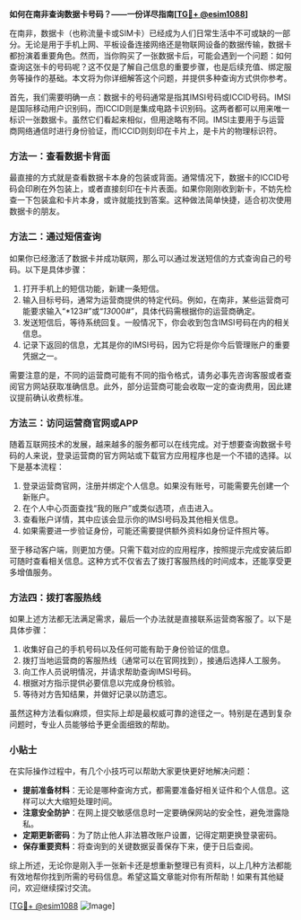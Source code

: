 **如何在南非查询数据卡号码？——一份详尽指南[[TG💪+ @esim1088](https://t.me/s/esim1088)]**

在南非，数据卡（也称流量卡或SIM卡）已经成为人们日常生活中不可或缺的一部分。无论是用于手机上网、平板设备连接网络还是物联网设备的数据传输，数据卡都扮演着重要角色。然而，当你购买了一张数据卡后，可能会遇到一个问题：如何查询这张卡的号码呢？这不仅是了解自己信息的重要步骤，也是后续充值、绑定服务等操作的基础。本文将为你详细解答这个问题，并提供多种查询方式供你参考。

首先，我们需要明确一点：数据卡的号码通常是指其IMSI号码或ICCID号码。IMSI是国际移动用户识别码，而ICCID则是集成电路卡识别码。这两者都可以用来唯一标识一张数据卡。虽然它们看起来相似，但用途略有不同。IMSI主要用于与运营商网络通信时进行身份验证，而ICCID则刻印在卡片上，是卡片的物理标识符。

### 方法一：查看数据卡背面

最直接的方式就是查看数据卡本身的包装或背面。通常情况下，数据卡的ICCID号码会印刷在外包装上，或者直接刻印在卡片表面。如果你刚刚收到新卡，不妨先检查一下包装盒和卡片本身，或许就能找到答案。这种做法简单快捷，适合初次使用数据卡的朋友。

### 方法二：通过短信查询

如果你已经激活了数据卡并成功联网，那么可以通过发送短信的方式查询自己的号码。以下是具体步骤：

1. 打开手机上的短信功能，新建一条短信。
2. 输入目标号码，通常为运营商提供的特定代码。例如，在南非，某些运营商可能要求输入“*123#”或“*130*00#”，具体代码需根据你的运营商确定。
3. 发送短信后，等待系统回复。一般情况下，你会收到包含IMSI号码在内的相关信息。
4. 记录下返回的信息，尤其是你的IMSI号码，因为它将是你今后管理账户的重要凭据之一。

需要注意的是，不同的运营商可能有不同的指令格式，请务必事先咨询客服或者查阅官方网站获取准确信息。此外，部分运营商可能会收取一定的查询费用，因此建议提前确认收费标准。

### 方法三：访问运营商官网或APP

随着互联网技术的发展，越来越多的服务都可以在线完成。对于想要查询数据卡号码的人来说，登录运营商的官方网站或下载官方应用程序也是一个不错的选择。以下是基本流程：

1. 登录运营商官网，注册并绑定个人信息。如果没有账号，可能需要先创建一个新账户。
2. 在个人中心页面查找“我的账户”或类似选项，点击进入。
3. 查看账户详情，其中应该会显示你的IMSI号码及其他相关信息。
4. 如果需要进一步验证身份，可能还需要提供额外资料如身份证件照片等。

至于移动客户端，则更加方便。只需下载对应的应用程序，按照提示完成安装后即可随时查看相关信息。这种方式不仅省去了拨打客服热线的时间成本，还能享受更多增值服务。

### 方法四：拨打客服热线

如果上述方法都无法满足需求，最后一个办法就是直接联系运营商客服了。以下是具体步骤：

1. 收集好自己的手机号码以及任何可能有助于身份验证的信息。
2. 拨打当地运营商的客服热线（通常可以在官网找到），接通后选择人工服务。
3. 向工作人员说明情况，并请求帮助查询IMSI号码。
4. 根据对方指示提供必要信息以完成身份核验。
5. 等待对方告知结果，并做好记录以防遗忘。

虽然这种方法看似麻烦，但实际上却是最权威可靠的途径之一。特别是在遇到复杂问题时，专业人员能够给予更全面细致的帮助。

### 小贴士

在实际操作过程中，有几个小技巧可以帮助大家更快更好地解决问题：

- **提前准备材料**：无论是哪种查询方式，都需要准备好相关证件和个人信息。这样可以大大缩短处理时间。
- **注意安全防护**：在网上提交敏感信息时一定要确保网站的安全性，避免泄露隐私。
- **定期更新密码**：为了防止他人非法篡改账户设置，记得定期更换登录密码。
- **保存重要资料**：将查询到的关键数据妥善保存下来，便于日后查阅。

综上所述，无论你是刚入手一张新卡还是想重新整理已有资料，以上几种方法都能有效地帮你找到所需的号码信息。希望这篇文章能对你有所帮助！如果有其他疑问，欢迎继续探讨交流。

[[TG💪+ @esim1088](https://t.me/s/esim1088) ![Image](https://i.postimg.cc/4NQfJmqS/Snipaste-2025-05-13-00-14-12.png)]